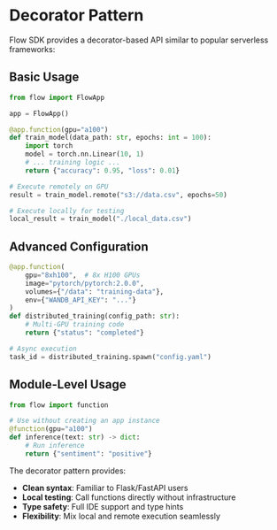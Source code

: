 # Decorator Pattern

Flow SDK provides a decorator-based API similar to popular serverless frameworks:

## Basic Usage

```python
from flow import FlowApp

app = FlowApp()

@app.function(gpu="a100")
def train_model(data_path: str, epochs: int = 100):
    import torch
    model = torch.nn.Linear(10, 1)
    # ... training logic ...
    return {"accuracy": 0.95, "loss": 0.01}

# Execute remotely on GPU
result = train_model.remote("s3://data.csv", epochs=50)

# Execute locally for testing
local_result = train_model("./local_data.csv")
```

## Advanced Configuration

```python
@app.function(
    gpu="8xh100",  # 8x H100 GPUs
    image="pytorch/pytorch:2.0.0",
    volumes={"/data": "training-data"},
    env={"WANDB_API_KEY": "..."}
)
def distributed_training(config_path: str):
    # Multi-GPU training code
    return {"status": "completed"}

# Async execution
task_id = distributed_training.spawn("config.yaml")
```

## Module-Level Usage

```python
from flow import function

# Use without creating an app instance
@function(gpu="a100")
def inference(text: str) -> dict:
    # Run inference
    return {"sentiment": "positive"}
```

The decorator pattern provides:
- **Clean syntax**: Familiar to Flask/FastAPI users
- **Local testing**: Call functions directly without infrastructure
- **Type safety**: Full IDE support and type hints
- **Flexibility**: Mix local and remote execution seamlessly